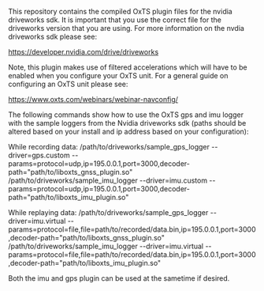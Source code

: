 This repository contains the compiled OxTS plugin files for the nvidia driveworks sdk.  It is important that you use the correct file for the driveworks version that you are using.  For more information on the nvdia driveworks sdk please see:

https://developer.nvidia.com/drive/driveworks

Note, this plugin makes use of filtered accelerations which will have to be enabled when you configure your OxTS unit.  For a general guide on configuring an OxTS unit please see:

https://www.oxts.com/webinars/webinar-navconfig/

The following commands show how to use the OxTS gps and imu logger with the sample loggers from the Nvidia driveworks sdk (paths should be altered based on your install and ip address based on your configuration):

While recording data:
/path/to/driveworks/sample_gps_logger --driver=gps.custom --params=protocol=udp,ip=195.0.0.1,port=3000,decoder-path="path/to/liboxts_gnss_plugin.so"
/path/to/driveworks/sample_imu_logger --driver=imu.custom --params=protocol=udp,ip=195.0.0.1,port=3000,decoder-path="path/to/liboxts_imu_plugin.so"

While replaying data:
/path/to/driveworks/sample_gps_logger --driver=imu.virtual --params=protocol=file,file=path/to/recorded/data.bin,ip=195.0.0.1,port=3000,decoder-path="path/to/liboxts_gnss_plugin.so"
/path/to/driveworks/sample_imu_logger --driver=imu.virtual --params=protocol=file,file=path/to/recorded/data.bin,ip=195.0.0.1,port=3000,decoder-path="path/to/liboxts_imu_plugin.so"

Both the imu and gps plugin can be used at the sametime if desired.